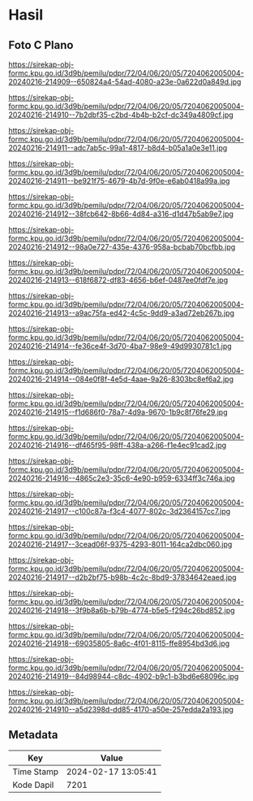 # Hasil

## Foto C Plano

https://sirekap-obj-formc.kpu.go.id/3d9b/pemilu/pdpr/72/04/06/20/05/7204062005004-20240216-214909--650824a4-54ad-4080-a23e-0a622d0a849d.jpg

https://sirekap-obj-formc.kpu.go.id/3d9b/pemilu/pdpr/72/04/06/20/05/7204062005004-20240216-214910--7b2dbf35-c2bd-4b4b-b2cf-dc349a4809cf.jpg

https://sirekap-obj-formc.kpu.go.id/3d9b/pemilu/pdpr/72/04/06/20/05/7204062005004-20240216-214911--adc7ab5c-99a1-4817-b8d4-b05a1a0e3e11.jpg

https://sirekap-obj-formc.kpu.go.id/3d9b/pemilu/pdpr/72/04/06/20/05/7204062005004-20240216-214911--be921f75-4679-4b7d-9f0e-e6ab0418a99a.jpg

https://sirekap-obj-formc.kpu.go.id/3d9b/pemilu/pdpr/72/04/06/20/05/7204062005004-20240216-214912--38fcb642-8b66-4d84-a316-d1d47b5ab9e7.jpg

https://sirekap-obj-formc.kpu.go.id/3d9b/pemilu/pdpr/72/04/06/20/05/7204062005004-20240216-214912--98a0e727-435e-4376-958a-bcbab70bcfbb.jpg

https://sirekap-obj-formc.kpu.go.id/3d9b/pemilu/pdpr/72/04/06/20/05/7204062005004-20240216-214913--618f6872-df83-4656-b6ef-0487ee0fdf7e.jpg

https://sirekap-obj-formc.kpu.go.id/3d9b/pemilu/pdpr/72/04/06/20/05/7204062005004-20240216-214913--a9ac75fa-ed42-4c5c-9dd9-a3ad72eb267b.jpg

https://sirekap-obj-formc.kpu.go.id/3d9b/pemilu/pdpr/72/04/06/20/05/7204062005004-20240216-214914--fe36ce4f-3d70-4ba7-98e9-49d9930781c1.jpg

https://sirekap-obj-formc.kpu.go.id/3d9b/pemilu/pdpr/72/04/06/20/05/7204062005004-20240216-214914--084e0f8f-4e5d-4aae-9a26-8303bc8ef6a2.jpg

https://sirekap-obj-formc.kpu.go.id/3d9b/pemilu/pdpr/72/04/06/20/05/7204062005004-20240216-214915--f1d686f0-78a7-4d9a-9670-1b9c8f76fe29.jpg

https://sirekap-obj-formc.kpu.go.id/3d9b/pemilu/pdpr/72/04/06/20/05/7204062005004-20240216-214916--df465f95-98ff-438a-a266-f1e4ec91cad2.jpg

https://sirekap-obj-formc.kpu.go.id/3d9b/pemilu/pdpr/72/04/06/20/05/7204062005004-20240216-214916--4865c2e3-35c6-4e90-b959-6334ff3c746a.jpg

https://sirekap-obj-formc.kpu.go.id/3d9b/pemilu/pdpr/72/04/06/20/05/7204062005004-20240216-214917--c100c87a-f3c4-4077-802c-3d2364157cc7.jpg

https://sirekap-obj-formc.kpu.go.id/3d9b/pemilu/pdpr/72/04/06/20/05/7204062005004-20240216-214917--3cead06f-9375-4293-8011-164ca2dbc060.jpg

https://sirekap-obj-formc.kpu.go.id/3d9b/pemilu/pdpr/72/04/06/20/05/7204062005004-20240216-214917--d2b2bf75-b98b-4c2c-8bd9-37834642eaed.jpg

https://sirekap-obj-formc.kpu.go.id/3d9b/pemilu/pdpr/72/04/06/20/05/7204062005004-20240216-214918--3f9b8a6b-b79b-4774-b5e5-f294c26bd852.jpg

https://sirekap-obj-formc.kpu.go.id/3d9b/pemilu/pdpr/72/04/06/20/05/7204062005004-20240216-214918--69035805-8a6c-4f01-8115-ffe8954bd3d6.jpg

https://sirekap-obj-formc.kpu.go.id/3d9b/pemilu/pdpr/72/04/06/20/05/7204062005004-20240216-214919--84d98944-c8dc-4902-b9c1-b3bd6e68096c.jpg

https://sirekap-obj-formc.kpu.go.id/3d9b/pemilu/pdpr/72/04/06/20/05/7204062005004-20240216-214910--a5d2398d-dd85-4170-a50e-257edda2a193.jpg


## Metadata

| Key        | Value               |
| ---------- | ------------------- |
| Time Stamp | 2024-02-17 13:05:41 |
| Kode Dapil | 7201                |




